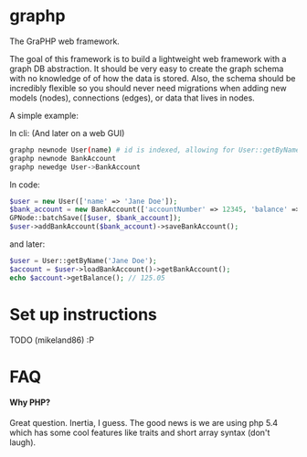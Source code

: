 graphp
======

The GraPHP web framework.

The goal of this framework is to build a lightweight web framework with a graph DB abstraction. It should be very easy to create the graph schema with no knowledge of of how the data is stored. Also, the schema should be incredibly flexible so you should never need migrations when adding new models (nodes), connections (edges), or data that lives in nodes.

A simple example:

In cli: (And later on a web GUI)

```bash
graphp newnode User(name) # id is indexed, allowing for User::getByName()
graphp newnode BankAccount
graphp newedge User->BankAccount
```

In code:

```php
$user = new User(['name' => 'Jane Doe']);
$bank_account = new BankAccount(['accountNumber' => 12345, 'balance' => 125.05]);
GPNode::batchSave([$user, $bank_account]);
$user->addBankAccount($bank_account)->saveBankAccount();
```

and later:

```php
$user = User::getByName('Jane Doe');
$account = $user->loadBankAccount()->getBankAccount();
echo $account->getBalance(); // 125.05
```

Set up instructions
======

TODO (mikeland86) :P

FAQ
======
#### Why PHP?
Great question. Inertia, I guess. The good news is we are using php 5.4 which has some cool features like traits and short array syntax (don't laugh).
